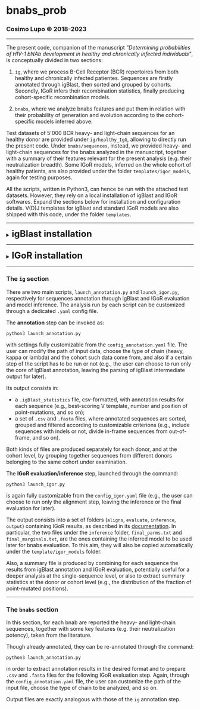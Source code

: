 # bnabs_prob

### Cosimo Lupo &#169; 2018-2023

---

The present code, companion of the manuscript *"Determining probabilities of HIV-1 bNAb development in healthy and chronically infected individuals"*, is conceptually divided in two sections:

1) `ig`, where we process B-Cell Receptor (BCR) repertoires from both healthy and chronically infected patientes. Sequences are firstly annotated through igBlast, then sorted and grouped by cohorts. Secondly, IGoR infers their recombination statistics, finally producing cohort-specific recombination models.

2) `bnabs`, where we analyze bnabs features and put them in relation with their probability of generation and evolution according to the cohort-specific models inferred above.

Test datasets of 5'000 BCR heavy- and light-chain sequences for an healthy donor are provided under `ig/healthy_IgG`, allowing to directly run the present code. Under `bnabs/sequences`, instead, we provided heavy- and light-chain sequences for the bnabs analyzed in the manuscript, together with a summary of their features relevant for the present analysis (e.g. their neutralization breadth). Some IGoR models, inferred on the whole cohort of healthy patients, are also provided under the folder `templates/igor_models`, again for testing purposes.

All the scripts, written in Python3, can hence be run with the attached test datasets. However, they rely on a local installation of igBlast and IGoR softwares. Expand the sections below for installation and configuration details. V(D)J templates for igBlast and standard IGoR models are also shipped with this code, under the folder `templates`.

---

<details><summary><font size=5><b>igBlast installation</b></font></summary>
<p>

[igBlast](https://www.ncbi.nlm.nih.gov/igblast/index.cgi) is a powerful and versatile Ig annotation software. We used the following releases:
	
- blastn: [2.9.0](https://ftp.ncbi.nlm.nih.gov/blast/executables/blast+/2.9.0/)
- igblastn: [1.13.0](https://ftp.ncbi.nih.gov/blast/executables/igblast/release/1.13.0/)
	
with V,D,J templates extracted from [IMGT](https://www.imgt.org), formatted and attached to this release.

Please go through the following of this section for the instructions on how to install igBlast and produce the templates in the desired format.

##### Installation of the Blast command line tools

Go to the webpage:
[https://www.ncbi.nlm.nih.gov/books/NBK279671/](https://www.ncbi.nlm.nih.gov/books/NBK279671/)
and follow the instructions. It is needed for eg building the database afterwards. A better guide can be found at: [https://ncbi.github.io/igblast/](https://ncbi.github.io/igblast/) (recommended).

Unwrap the tar.gz file through the command: `tar xvzf file_name`

##### Installation of igBlast

Go to the webpage:
[https://ncbi.github.io/igblast/cook/How-to-set-up.html](https://ncbi.github.io/igblast/cook/How-to-set-up.html)
for the main instructions.

Unwrap the `.tar.gz` file through the command: `tar xvzf file_name`

Change the permissions to directories and files downloaded, through the command: `chmod -R u+rw *`

##### Setting paths

Paths can be saved into `.bashrc` file through commands like:

- `export PATH=$PATH:$HOME/igBlast/ncbi-blast-2.9.0+/bin:$HOME/igBlast/ncbi-igblast-1.13.0/bin`

- `export BLASTDB=$HOME/igBlast/blastdb`

- `export IGDATA=$HOME/igBlast`

##### Making the database

IG databases can be downloaded from IMGT at:
[http://www.imgt.org/vquest/refseqh.html](http://www.imgt.org/vquest/refseqh.html), at the section 'IG "V-REGION", "D-REGION", "J-REGION", "C-GENE exon" sets'. Ungapped germline genes should be downloaded from the column 'F+ORF+all P'.
Each page should be opened, sequences copied and then pasted into a new file in the germline tree.

- Another huge database from IMGT can be downloaded at:
[http://www.imgt.org/download/GENE-DB/](http://www.imgt.org/download/GENE-DB/)
but it includes several species in the same files, and for each of them, also several 'strange' genes that do not appear in the above database.
Again, be careful to download ungapped genes from the 'F+ORF+all P' section.

- Sequences too short can cause problems when creating the database; a work-around is to shorten comments preceeding the sequence.
Also, one could also keep just the name of the gene and nothing else.
To do that on the IMGT database, use the following command:
`awk '{if(gsub(">",">")==1){split($0,a,"|"); print ">"a[2]}else{print $1}}' FILE_IN > FILE_OUT`
This issue should have been fixed in the newer version of igBlast.

- Otherwise (and more easily), run the following command contained into the Blast script "edit_imgt_file.pl":
`./edit_imgt_file.pl imgt_file > my_seq_file`
or, even better, rely on the following script (based on the one above) that both filters the IMGT nomenclature and pastes together different lines of the same sequence, putting a space between them:
`./filterAndSort_IMGT_templates.sh`
each time choosing in the header of the script the kind of database you want to build.

- Database can be made through the command
`makeblastdb -in database_file.fasta -parse_seqids -dbtype nucl`
for each of the three gene types (V,D,J).

</p>
</details>

---

<details><summary><font size=5><b>IGoR installation</b></font></summary>
<p>

After a first sequence annotation and a quality filtering through igBlast, the dataset is now ready to be analyzed through [IGoR](https://github.com/statbiophys/IGoR) software, which allows to infer V(D)J recombination related processes from sequencing data.

The underlying methodology and some biologically relevant results are described in the following [paper](https://www.nature.com/articles/s41467-018-02832-w):

- Quentin Marcou, Thierry Mora, Aleksandra M. Walczak. *''High-throughput immune repertoire analysis with IGoR''*. Nature Communications 9, 561 (2018). 

We relied on a local installation of the [1.4.1](https://github.com/statbiophys/IGoR/releases/tag/1.4.1) release. Please refer to its [documentation](https://statbiophys.github.io/IGoR/) for a complete installation and usage guide.

</p>
</details>

---

### The `ig` section

There are two main scripts, `launch_annotation.py` and `launch_igor.py`, respectively for sequences annotation through igBlast and IGoR evaluation and model inference. The analysis run by each script can be customized through a dedicated `.yaml` config file.

The **annotation** step can be invoked as:

`python3 launch_annotation.py`

with settings fully customizable from the `config_annotation.yaml` file. The user can modify the path of input data, choose the type of chain (heavy, kappa or lambda) and the cohort such data come from, and also if a certain step of the script has to be run or not (e.g., the user can choose to run only the core of igBlast annotation, leaving the parsing of igBlast intermediate output for later).

Its output consists in:

- a `.igBlast_statistics` file, csv-formatted, with annotation results for each sequence (e.g., best-scoring V template, number and position of point-mutations, and so on);
- a set of `.csv` and `.fasta` files, where annotated sequences are sorted, grouped and filtered according to customizable criterions (e.g., include sequences with indels or not, divide in-frame sequences from out-of-frame, and so on).

Both kinds of files are produced separately for each donor, and at the cohort level, by grouping together sequences from different donors belonging to the same cohort under examination.

The **IGoR evaluation/inference** step, launched through the command:

`python3 launch_igor.py`

is again fully customizable from the `config_igor.yaml` file (e.g., the user can choose to run only the alignment step, leaving the inference or the final evaluation for later).

The output consists into a set of folders (`aligns`, `evaluate`, `inference`, `output`) containing IGoR results, as described in its [documentation](https://statbiophys.github.io/IGoR/). In particular, the two files under the `inference` folder, `final_parms.txt` and `final_marginals.txt`, are the ones containing the inferred model to be used later for bnabs evaluation. To this aim, they will also be copied automatically under the `template/igor_models` folder.

Also, a summary file is produced by combining for each sequence the results from igBlast annotation and IGoR evaluation, potentially useful for a deeper analysis at the single-sequence level, or also to extract summary statistics at the donor or cohort level (e.g., the distribution of the fraction of point-mutated positions).

---

### The `bnabs` section

In this section, for each bnab are reported the heavy- and light-chain sequences, together with some key features (e.g. their neutralization potency), taken from the literature.

Though already annotated, they can be re-annotated through the command:

`python3 launch_annotation.py`

in order to extract annotation results in the desired format and to prepare `.csv` and `.fasta` files for the following IGoR evaluation step. Again, through the `config_annotation.yaml` file, the user can customize the path of the input file, choose the type of chain to be analyzed, and so on.

Output files are exactly analogous with those of the `ig` annotation step.